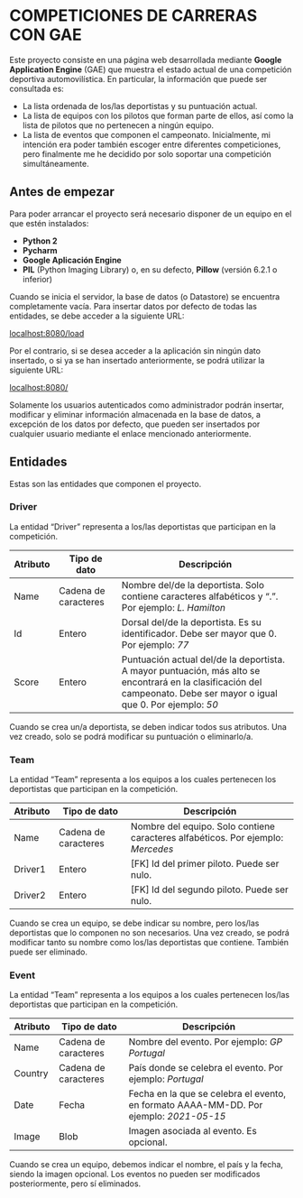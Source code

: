 COMPETICIONES DE CARRERAS CON GAE
=========

Este proyecto consiste en una página web desarrollada mediante **Google Application Engine** (GAE) que muestra el estado
actual de una competición deportiva automovilística. En particular, la información que puede ser consultada es:
- La lista ordenada de los/las deportistas y su puntuación actual.
- La lista de equipos con los pilotos que forman parte de ellos, así como la lista de pilotos que no pertenecen a ningún
  equipo.
- La lista de eventos que componen el campeonato.
Inicialmente, mi intención era poder también escoger entre diferentes competiciones, pero finalmente me he decidido por 
  solo soportar una competición simultáneamente.
  
## Antes de empezar
Para poder arrancar el proyecto será necesario disponer de un equipo en el que estén instalados:
- **Python 2**
- **Pycharm**
- **Google Aplicación Engine**
- **PIL** (Python Imaging Library) o, en su defecto, **Pillow** (versión 6.2.1 o inferior)

Cuando se inicia el servidor, la base de datos (o Datastore) se encuentra completamente vacía. Para insertar datos por 
defecto de todas las entidades, se debe acceder a la siguiente URL:

[localhost:8080/load](http://localhost:8080/load/)

Por el contrario, si se desea acceder a la aplicación sin ningún dato insertado, o si ya se han insertado anteriormente, 
se podrá utilizar la siguiente URL:

[localhost:8080/](http://localhost:8080/)

Solamente los usuarios autenticados como administrador podrán insertar, modificar y eliminar información almacenada en 
la base de datos, a excepción de los datos por defecto, que pueden ser insertados por cualquier usuario mediante el
enlace mencionado anteriormente.

## Entidades
Estas son las entidades que componen el proyecto.

### Driver
La entidad “Driver” representa a los/las deportistas que participan en la competición.

| Atributo | Tipo de dato | Descripción |
| --- | --- | --- |
| Name | Cadena de caracteres | Nombre del/de la deportista. Solo contiene caracteres alfabéticos y “.”. Por ejemplo: _L. Hamilton_ |
| Id | Entero | Dorsal del/de la deportista. Es su identificador. Debe ser mayor que 0. Por ejemplo: _77_ |
| Score | Entero | Puntuación actual del/de la deportista. A mayor puntuación, más alto se encontrará en la clasificación del campeonato. Debe ser mayor o igual que 0. Por ejemplo: _50_ |

Cuando se crea un/a deportista, se deben indicar todos sus atributos. Una vez creado, solo se podrá modificar su puntuación o eliminarlo/a.

### Team
La entidad “Team” representa a los equipos a los cuales pertenecen los deportistas que participan en la competición.

| Atributo | Tipo de dato | Descripción |
| --- | --- | --- |
| Name | Cadena de caracteres | Nombre del equipo. Solo contiene caracteres alfabéticos. Por ejemplo: _Mercedes_ |
| Driver1 | Entero | \[FK\] Id del primer piloto. Puede ser nulo. |
| Driver2 | Entero | \[FK\] Id del segundo piloto. Puede ser nulo. |

Cuando se crea un equipo, se debe indicar su nombre, pero los/las deportistas que lo componen no son necesarios. Una vez
creado, se podrá modificar tanto su nombre como los/las deportistas que contiene. También puede ser eliminado.

### Event
La entidad “Team” representa a los equipos a los cuales pertenecen los/las deportistas que participan en la competición.

| Atributo | Tipo de dato | Descripción |
| --- | --- | --- |
| Name | Cadena de caracteres | Nombre del evento. Por ejemplo: _GP Portugal_ |
| Country | Cadena de caracteres | País donde se celebra el evento. Por ejemplo: _Portugal_ |
| Date  | Fecha | Fecha en la que se celebra el evento, en formato AAAA-MM-DD. Por ejemplo: _2021-05-15_ |
| Image | Blob | Imagen asociada al evento. Es opcional. |

Cuando se crea un equipo, debemos indicar el nombre, el país y la fecha, siendo la imagen opcional. Los eventos no 
pueden ser modificados posteriormente, pero sí eliminados.
